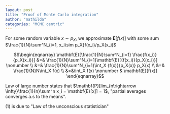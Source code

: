 ```yaml
---
layout: post
title: "Proof of Monte Carlo integration"
author: "mathilda"
categories: "MCMC centric"
---
```


For some random variable $x \sim p_X$, we approximate $\mathbf{E}[f(x)]$ with some sum $\frac{1}{N}\sum^N_{i=1, x_i\sim p_X}f(x_i)/p_X(x_i)$

$$\begin{eqnarray}
\mathbf{E}[\frac{1}{N}\sum^N_{i=1} \frac{f(x_i)}{p_X(x_i)}] &=& \frac{1}{N}\sum^N_{i=1}\mathbf{E}[{f(x_i)}{p_X(x_i)}]      \nonumber \\
&=& \frac{1}{N}\sum^N_{i=1}\int_X {f(x)}{p_X(x)} p_X(x) \\
&=& \frac{1}{N}N\int_X f(x) \\
&=&\int_X f(x)   \nonumber
& \mathbf{E}[f(x)]
\end{eqnarray}$$

Law of large number states that $\mathbf{P}[lim_{n\rightarrow \infty}\frac{1}{n}\sum^n x_i = \mathbf{E}[x]] = 1$, "partial averages converges a.s to the means".

(1) is due to "Law of the unconscious statistician"


